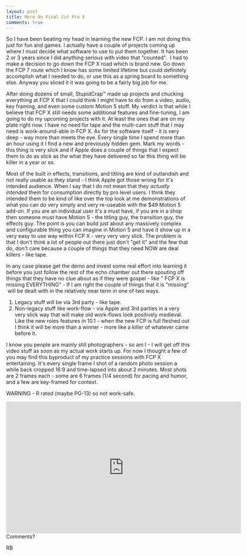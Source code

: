 ```yaml
---
layout: post
title: More On Final Cut Pro X
comments: true
---
```

So I have been beating my head in learning the new FCP. I am not doing this just for fun and games. I actually have a couple of projects coming up where I must decide what software to use to put them together. It has been 2 or 3 years since I did anything serious with video that "counted".  I had to make a decision to go down the FCP X road which is brand new. Go down the FCP 7 route which I know has some limited lifetime but could definitely accomplish what I needed to do, or use this as a spring board to something else. Anyway you sliced it it was going to be a fairly big job for me.

After doing dozens of small, StupidCrap™ made up projects and chucking everything at FCP X that I could think I might have to do from a video, audio, key framing, and even some custom Motion 5 stuff. My verdict is that while I believe that FCP X still needs some additional features and fine-tuning, I am going to do my upcoming projects with it. At least the ones that are on my plate right now. I have no need for tape and the multi-cam stuff that I may need is work-around-able in FCP X. As for the software itself - it is very deep - way more than meets the eye. Every single time I spend more than an hour using it I find a new and previously hidden gem. Mark my words - this thing is very slick and if Apple does a couple of things that I expect them to do as slick as the what they have delivered so far this thing will be killer in a year or so.

Most of the built in effects, transitions, and titling are kind of outlandish and not really usable as they stand - I think Apple got those wrong for it's intended audience. When I say that I do not mean that they <em>actually intended</em> them for consumption directly by pro level users. I think they intended them to be kind of like over the top look at me demonstrations of what you can do very simply and very re-useable with the $49 Motion 5 add-on. If you are an individual user it's a must have, if you are in a shop then someone must have Motion 5 - the titling guy, the transition guy, the effects guy. The point is you can build just about any massively complex and configurable thing you can imagine in Motion 5 and have it show up in a very easy to use way within FCP X - very very very slick. The problem is that I don't think a lot of people out there just don't "get it" and the few that do, don't care because a couple of things that they need NOW are deal killers - like tape.

In any case please get the demo and invest some real effort into learning it before you just follow the rest of the echo chamber out there spouting off things that they have no clue about as if they were gospel - like "
FCP X is missing EVERYTHING" - If I am right the couple of things that it is "missing"  will be dealt with in the relatively near term in one of two ways.
<ol>
	<li>Legacy stuff will be via 3rd party - like tape.</li>
	<li>Non-legacy stuff like work-flow - via Apple and 3rd parties in a very very slick way that will make old work-flows look positively medieval. Like the new roles features in 10.1 - when the new FCP is full fleshed out I think it will be more than a winner - more like a killer of whatever came before it.</li>
</ol>
I know you people are mainly still photographers - so am I - I will get off this video stuff as soon as my actual work starts up. For now I thought a few of you may find this byproduct of my practice sessions with FCP X entertaining. It's every single frame I shot of a random photo session a while back cropped 16:9 and time-lapsed into about 2 minutes. Most shots are 2 frames each - some are 6 frames (1/4 second) for pacing and humor, and a few are key-framed for context.

WARNING - R rated (maybe PG-13) so not work-safe.
<iframe src="http://player.vimeo.com/video/29513569?title=0&amp;byline=0&amp;portrait=0" width="640" height="360" frameborder="0" webkitAllowFullScreen allowFullScreen></iframe>
Comments?

RB